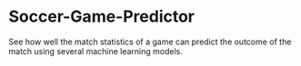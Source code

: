 # Soccer-Game-Predictor
See how well the match statistics of a game can predict the outcome of the match using several machine learning models.

